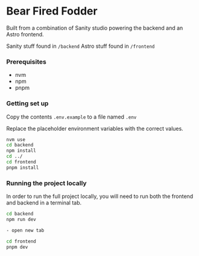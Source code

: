 # Bear Fired Fodder

Built from a combination of Sanity studio powering the backend and an Astro frontend.

Sanity stuff found in `/backend`
Astro stuff found in `/frontend`

### Prerequisites
- nvm
- npm
- pnpm

### Getting set up
Copy the contents `.env.example` to a file named `.env`

Replace the placeholder environment variables with the correct values.

``` bash
nvm use
cd backend
npm install
cd ../
cd frontend
pnpm install
```

### Running the project locally
In order to run the full project locally, you will need to run both the frontend and backend in a terminal tab.

``` bash
cd backend
npm run dev

- open new tab

cd frontend
pnpm dev
```
